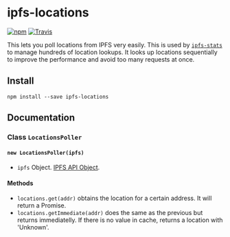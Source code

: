 # ipfs-locations

[![npm](https://img.shields.io/npm/v/ipfs-locations.svg?style=flat-square)](https://www.npmjs.com/package/ipfs-locations)
[![Travis](https://img.shields.io/travis/hacdias/ipfs-locations.svg?style=flat-square)](https://travis-ci.org/hacdias/ipfs-locations)

This lets you poll locations from IPFS very easily. This is used by [`ipfs-stats`](https://github.com/hacdias/ipfs-stats) to manage hundreds of location lookups. It looks up locations sequentially to improve the performance and avoid too many requests at once.

## Install

```
npm install --save ipfs-locations
```

## Documentation

### Class `LocationsPoller`

#### `new LocationsPoller(ipfs)`

- `ipfs` Object. [IPFS API Object](https://github.com/ipfs/js-ipfs-api).

#### Methods

- `locations.get(addr)` obtains the location for a certain address. It will return a Promise.
- `locations.getImmediate(addr)` does the same as the previous but returns immediatelly. If there is no value in cache, returns a location with 'Unknown'.
